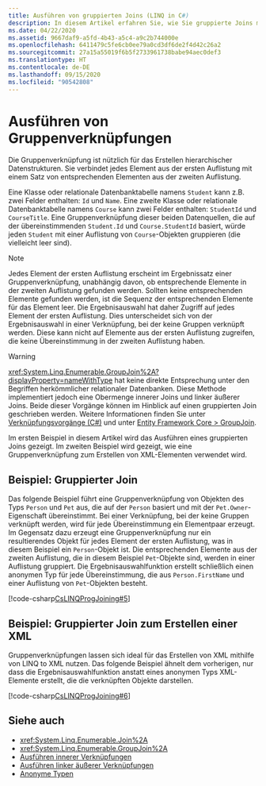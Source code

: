 ```yaml
---
title: Ausführen von gruppierten Joins (LINQ in C#)
description: In diesem Artikel erfahren Sie, wie Sie gruppierte Joins mit LINQ in C# ausführen.
ms.date: 04/22/2020
ms.assetid: 9667daf9-a5fd-4b43-a5c4-a9c2b744000e
ms.openlocfilehash: 6411479c5fe6cb0ee79a0cd3df6de2f4d42c26a2
ms.sourcegitcommit: 27a15a55019f6b5f2733961738babe94aec0def3
ms.translationtype: HT
ms.contentlocale: de-DE
ms.lasthandoff: 09/15/2020
ms.locfileid: "90542808"
---
```

# <a name="perform-grouped-joins"></a>Ausführen von Gruppenverknüpfungen

Die Gruppenverknüpfung ist nützlich für das Erstellen hierarchischer Datenstrukturen. Sie verbindet jedes Element aus der ersten Auflistung mit einem Satz von entsprechenden Elementen aus der zweiten Auflistung.

Eine Klasse oder relationale Datenbanktabelle namens `Student` kann z.B. zwei Felder enthalten: `Id` und `Name`. Eine zweite Klasse oder relationale Datenbanktabelle namens `Course` kann zwei Felder enthalten: `StudentId` und `CourseTitle`. Eine Gruppenverknüpfung dieser beiden Datenquellen, die auf der übereinstimmenden `Student.Id` und `Course.StudentId` basiert, würde jeden `Student` mit einer Auflistung von `Course`-Objekten gruppieren (die vielleicht leer sind).

> [!NOTE]
> Jedes Element der ersten Auflistung erscheint im Ergebnissatz einer Gruppenverknüpfung, unabhängig davon, ob entsprechende Elemente in der zweiten Auflistung gefunden werden. Sollten keine entsprechenden Elemente gefunden werden, ist die Sequenz der entsprechenden Elemente für das Element leer. Die Ergebnisauswahl hat daher Zugriff auf jedes Element der ersten Auflistung. Dies unterscheidet sich von der Ergebnisauswahl in einer Verknüpfung, bei der keine Gruppen verknüpft werden. Diese kann nicht auf Elemente aus der ersten Auflistung zugreifen, die keine Übereinstimmung in der zweiten Auflistung haben.

> [!WARNING]
> <xref:System.Linq.Enumerable.GroupJoin%2A?displayProperty=nameWithType> hat keine direkte Entsprechung unter den Begriffen herkömmlicher relationaler Datenbanken. Diese Methode implementiert jedoch eine Obermenge innerer Joins und linker äußerer Joins. Beide dieser Vorgänge können im Hinblick auf einen gruppierten Join geschrieben werden. Weitere Informationen finden Sie unter [Verknüpfungsvorgänge (C#)](../programming-guide/concepts/linq/join-operations.md) und unter [Entity Framework Core > GroupJoin](/ef/core/querying/complex-query-operators#groupjoin).

Im ersten Beispiel in diesem Artikel wird das Ausführen eines gruppierten Joins gezeigt. Im zweiten Beispiel wird gezeigt, wie eine Gruppenverknüpfung zum Erstellen von XML-Elementen verwendet wird.

## <a name="example---group-join"></a>Beispiel: Gruppierter Join

Das folgende Beispiel führt eine Gruppenverknüpfung von Objekten des Typs `Person` und `Pet` aus, die auf der `Person` basiert und mit der `Pet.Owner`-Eigenschaft übereinstimmt. Bei einer Verknüpfung, bei der keine Gruppen verknüpft werden, wird für jede Übereinstimmung ein Elementpaar erzeugt. Im Gegensatz dazu erzeugt eine Gruppenverknüpfung nur ein resultierendes Objekt für jedes Element der ersten Auflistung, was in diesem Beispiel ein `Person`-Objekt ist. Die entsprechenden Elemente aus der zweiten Auflistung, die in diesem Beispiel `Pet`-Objekte sind, werden in einer Auflistung gruppiert. Die Ergebnisauswahlfunktion erstellt schließlich einen anonymen Typ für jede Übereinstimmung, die aus `Person.FirstName` und einer Auflistung von `Pet`-Objekten besteht.

[!code-csharp[CsLINQProgJoining#5](~/samples/snippets/csharp/concepts/linq/how-to-perform-grouped-joins_1.cs)]

## <a name="example---group-join-to-create-xml"></a>Beispiel: Gruppierter Join zum Erstellen einer XML

Gruppenverknüpfungen lassen sich ideal für das Erstellen von XML mithilfe von LINQ to XML nutzen. Das folgende Beispiel ähnelt dem vorherigen, nur dass die Ergebnisauswahlfunktion anstatt eines anonymen Typs XML-Elemente erstellt, die die verknüpften Objekte darstellen.

[!code-csharp[CsLINQProgJoining#6](~/samples/snippets/csharp/concepts/linq/how-to-perform-grouped-joins_2.cs)]

## <a name="see-also"></a>Siehe auch

- <xref:System.Linq.Enumerable.Join%2A>
- <xref:System.Linq.Enumerable.GroupJoin%2A>
- [Ausführen innerer Verknüpfungen](perform-inner-joins.md)
- [Ausführen linker äußerer Verknüpfungen](perform-left-outer-joins.md)
- [Anonyme Typen](../programming-guide/classes-and-structs/anonymous-types.md)
